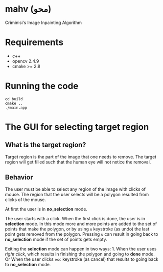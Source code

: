 mahv (محو)
====

Criminisi's Image Inpainting Algorithm

Requirements
============

* c++
* opencv 2.4.9
* cmake >= 2.8

Running the code
================

```
cd build
cmake ..
./main.app
```


The GUI for selecting target region
====================================

What is the target region?
---------------------------

Target region is the part of the image that one needs to remove. The target region will get filled such that the human eye will not notice the removal.

Behavior
----------

The user must be able to select any region of the image with clicks of mouse. The region that the user selects will be a polygon resulted from clicks of the mouse.

At first the user is in __no_selection__ mode.

The user starts with a click. When the first click is done, the user is in __selection__ mode. In this mode more and more points are added to the set of points that make the polygon, or by using `u` keystroke (as undo) the last point gets removed from the polygon. Pressing `u` can result in going back to __no_selection__ mode if the set of points gets empty.

Exiting the __selection__ mode can happen in two ways: 1. When the user uses _right click_, which results in finishing the polygon and going to __done__ mode. Or When the user clicks `esc` keystroke (as cancel) that results to going back to __no_selection__ mode.